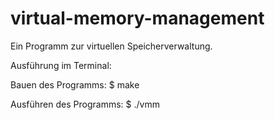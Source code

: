# virtual-memory-management
Ein Programm zur virtuellen Speicherverwaltung. 

Ausführung im Terminal:

Bauen des Programms:
$ make

Ausführen des Programms:
$ ./vmm
